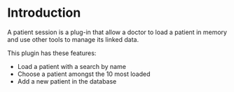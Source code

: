 # Introduction #

A patient session is a plug-in that allow a doctor to load a patient in memory and use other tools to manage its linked data.

This plugin has these features:
  * Load a patient with a search by name
  * Choose a patient amongst the 10 most loaded
  * Add a new patient in the database